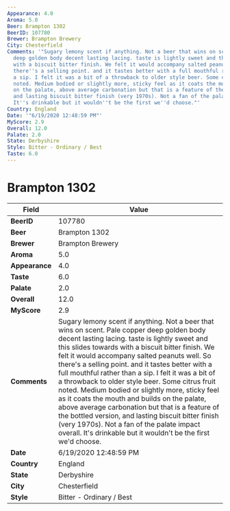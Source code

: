 ```yaml
---
Appearance: 4.0
Aroma: 5.0
Beer: Brampton 1302
BeerID: 107780
Brewer: Brampton Brewery
City: Chesterfield
Comments: '"Sugary lemony scent if anything. Not a beer that wins on scent. Pale copper
  deep golden body decent lasting lacing. taste is lightly sweet and this slides towards
  with a biscuit bitter finish. We felt it would accompany salted peanuts well. So
  there''s a selling point. and it tastes better with a full mouthful rather than
  a sip. I felt it was a bit of a throwback to older style beer. Some citrus fruit
  noted. Medium bodied or slightly more, sticky feel as it coats the mouth and builds
  on the palate, above average carbonation but that is a feature of the bottled version,
  and lasting biscuit bitter finish (very 1970s). Not a fan of the palate impact overall.
  It''s drinkable but it wouldn''t be the first we''d choose."'
Country: England
Date: '"6/19/2020 12:48:59 PM"'
MyScore: 2.9
Overall: 12.0
Palate: 2.0
State: Derbyshire
Style: Bitter - Ordinary / Best
Taste: 6.0
---
```


# Brampton 1302

| Field         | Value |
|---------------|-------|
| **BeerID** | 107780 |
| **Beer** | Brampton 1302 |
| **Brewer** | Brampton Brewery |
| **Aroma** | 5.0 |
| **Appearance** | 4.0 |
| **Taste** | 6.0 |
| **Palate** | 2.0 |
| **Overall** | 12.0 |
| **MyScore** | 2.9 |
| **Comments** | Sugary lemony scent if anything. Not a beer that wins on scent. Pale copper deep golden body decent lasting lacing. taste is lightly sweet and this slides towards with a biscuit bitter finish. We felt it would accompany salted peanuts well. So there's a selling point. and it tastes better with a full mouthful rather than a sip. I felt it was a bit of a throwback to older style beer. Some citrus fruit noted. Medium bodied or slightly more, sticky feel as it coats the mouth and builds on the palate, above average carbonation but that is a feature of the bottled version, and lasting biscuit bitter finish (very 1970s). Not a fan of the palate impact overall. It's drinkable but it wouldn't be the first we'd choose. |
| **Date** | 6/19/2020 12:48:59 PM |
| **Country** | England |
| **State** | Derbyshire |
| **City** | Chesterfield |
| **Style** | Bitter - Ordinary / Best |
